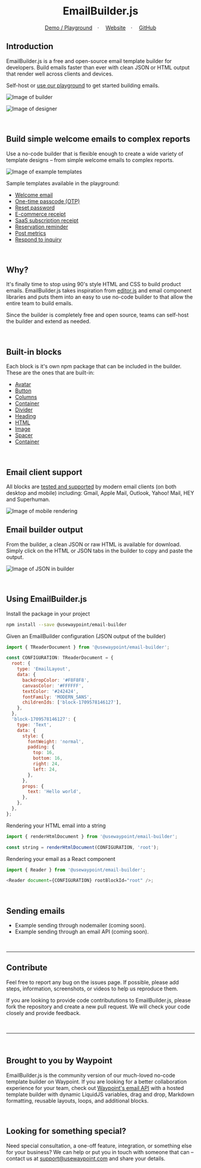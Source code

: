 <div align="center">
  <h1>EmailBuilder.js</h1>
  <p align="center">
    <a href="https://usewaypoint.github.io/email-builder-js/#sample/reservation-reminder">Demo / Playground</a>&emsp;&middot;&emsp;
    <a href="https://www.usewaypoint.com/open-source/emailbuilderjs?utm_source=emailbuilderjs-github">Website</a>&emsp;&middot;&emsp;
    <a href="https://github.com/usewaypoint/email-builder-js">GitHub</a>
  </p>
</div>

## Introduction

EmailBuilder.js is a free and open-source email template builder for developers. Build emails faster than ever with clean JSON or HTML output that render well across clients and devices.

Self-host or [use our playground](https://usewaypoint.github.io/email-builder-js/#sample/reservation-reminder) to get started building emails.

![Image of builder](images/builder.png)

![Image of designer](images/designer.png)

<br>

## Build simple welcome emails to complex reports

Use a no-code builder that is flexible enough to create a wide variety of template designs – from simple welcome emails to complex reports.

![Image of example templates](images/template.png)

Sample templates available in the playground:

- [Welcome email](https://usewaypoint.github.io/email-builder-js/#sample/welcome)
- [One-time passcode (OTP)](https://usewaypoint.github.io/email-builder-js/#sample/one-time-password)
- [Reset password](https://usewaypoint.github.io/email-builder-js/#sample/reset-password)
- [E-commerce receipt](https://usewaypoint.github.io/email-builder-js/#sample/order-ecomerce)
- [SaaS subscription receipt](https://usewaypoint.github.io/email-builder-js/#sample/subscription-receipt)
- [Reservation reminder](https://usewaypoint.github.io/email-builder-js/#sample/reservation-reminder)
- [Post metrics](https://usewaypoint.github.io/email-builder-js/#sample/post-metrics-report)
- [Respond to inquiry](https://usewaypoint.github.io/email-builder-js/#sample/respond-to-message)

<br>

## Why?

It's finally time to stop using 90's style HTML and CSS to build product emails. EmailBuilder.js takes inspiration from [editor.js](https://github.com/codex-team/editor.js) and email component libraries and puts them into an easy to use no-code builder to that allow the entire team to build emails.

Since the builder is completely free and open source, teams can self-host the builder and extend as needed.

<br>

## Built-in blocks

Each block is it's own npm package that can be included in the builder. These are the ones that are built-in:

- [Avatar](https://github.com/usewaypoint/email-builder-js/tree/main/packages/block-avatar)
- [Button](https://github.com/usewaypoint/email-builder-js/tree/main/packages/block-button)
- [Columns](https://github.com/usewaypoint/email-builder-js/tree/main/packages/block-columns-container)
- [Container](https://github.com/usewaypoint/email-builder-js/tree/main/packages/block-container)
- [Divider](https://github.com/usewaypoint/email-builder-js/tree/main/packages/block-divider)
- [Heading](https://github.com/usewaypoint/email-builder-js/tree/main/packages/block-heading)
- [HTML](https://github.com/usewaypoint/email-builder-js/tree/main/packages/block-html)
- [Image](https://github.com/usewaypoint/email-builder-js/tree/main/packages/block-image)
- [Spacer](https://github.com/usewaypoint/email-builder-js/tree/main/packages/block-spacer)
- [Container](https://github.com/usewaypoint/email-builder-js/tree/main/packages/block-text)

<br>

## Email client support

All blocks are [tested and supported](https://www.usewaypoint.com/docs/email-client-support) by modern email clients (on both desktop and mobile) including: Gmail, Apple Mail, Outlook, Yahoo! Mail, HEY and Superhuman.

![Image of mobile rendering](images/mobile.png)

## Email builder output

From the builder, a clean JSON or raw HTML is available for download. Simply click on the HTML or JSON tabs in the builder to copy and paste the output.

![Image of JSON in builder](images/output.png)

<br>

## Using EmailBuilder.js

Install the package in your project

```bash
npm install --save @usewaypoint/email-builder
```

Given an EmailBuilder configuration (JSON output of the builder)

```javascript
import { TReaderDocument } from '@usewaypoint/email-builder';

const CONFIGURATION: TReaderDocument = {
  root: {
    type: 'EmailLayout',
    data: {
      backdropColor: '#F8F8F8',
      canvasColor: '#FFFFFF',
      textColor: '#242424',
      fontFamily: 'MODERN_SANS',
      childrenIds: ['block-1709578146127'],
    },
  },
  'block-1709578146127': {
    type: 'Text',
    data: {
      style: {
        fontWeight: 'normal',
        padding: {
          top: 16,
          bottom: 16,
          right: 24,
          left: 24,
        },
      },
      props: {
        text: 'Hello world',
      },
    },
  },
};
```

Rendering your HTML email into a string

```javascript
import { renderHtmlDocument } from '@usewaypoint/email-builder';

const string = renderHtmlDocument(CONFIGURATION, 'root');
```

Rendering your email as a React component

```javascript
import { Reader } from '@usewaypoint/email-builder';

<Reader document={CONFIGURATION} rootBlockId="root" />;
```

<br>

## Sending emails

- Example sending through nodemailer (coming soon).
- Example sending through an email API (coming soon).

<br>

---

## Contribute

Feel free to report any bug on the issues page. If possible, please add steps, information, screenshots, or videos to help us reproduce them.

If you are looking to provide code contribututions to EmailBuilder.js, please fork the repository and create a new pull request. We will check your code closely and provide feedback.

<br>

---

<br>

## Brought to you by Waypoint

EmailBuilder.js is the community version of our much-loved no-code template builder on Waypoint. If you are looking for a better collaboration experience for your team, check out [Waypoint's email API](https://usewaypoint.com/) with a hosted template builder with dynamic LiquidJS variables, drag and drop, Markdown formatting, reusable layouts, loops, and additional blocks.

<br>

## Looking for something special?

Need special consultation, a one-off feature, integration, or something else for your business? We can help or put you in touch with someone that can – contact us at support@usewaypoint.com and share your details.
